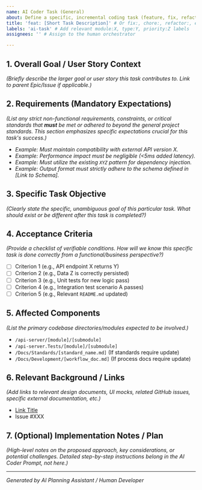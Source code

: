 ```yaml
---
name: AI Coder Task (General)
about: Define a specific, incremental coding task (feature, fix, refactor) suitable for delegation to an AI Coder agent.
title: 'feat: [Short Task Description]' # Or fix:, chore:, refactor:, etc.
labels: 'ai-task' # Add relevant module:X, type:Y, priority:Z labels
assignees: '' # Assign to the human orchestrator

---
```


## 1. Overall Goal / User Story Context

*(Briefly describe the larger goal or user story this task contributes to. Link to parent Epic/Issue if applicable.)*

## 2. Requirements (Mandatory Expectations)

*(List any strict non-functional requirements, constraints, or critical standards that **must** be met or adhered to beyond the general project standards. This section emphasizes specific expectations crucial for this task's success.)*

- *Example: Must maintain compatibility with external API version X.*
- *Example: Performance impact must be negligible (<5ms added latency).*
- *Example: Must utilize the existing `XYZ` pattern for dependency injection.*
- *Example: Output format must strictly adhere to the schema defined in [Link to Schema].*

## 3. Specific Task Objective

*(Clearly state the specific, unambiguous goal of *this* particular task. What should exist or be different after this task is completed?)*

## 4. Acceptance Criteria

*(Provide a checklist of verifiable conditions. How will we know this specific task is done correctly from a functional/business perspective?)*

- [ ] Criterion 1 (e.g., API endpoint X returns Y)
- [ ] Criterion 2 (e.g., Data Z is correctly persisted)
- [ ] Criterion 3 (e.g., Unit tests for new logic pass)
- [ ] Criterion 4 (e.g., Integration test scenario A passes)
- [ ] Criterion 5 (e.g., Relevant `README.md` updated)

## 5. Affected Components

*(List the primary codebase directories/modules expected to be involved.)*

- `/api-server/[module]/[submodule]`
- `/api-server.Tests/[module]/[submodule]`
- `/Docs/Standards/[standard_name.md]` (If standards require update)
- `/Docs/Development/[workflow_doc.md]` (If process docs require update)

## 6. Relevant Background / Links

*(Add links to relevant design documents, UI mocks, related GitHub issues, specific external documentation, etc.)*

- [Link Title](URL)
- Issue #XXX

## 7. (Optional) Implementation Notes / Plan

*(High-level notes on the proposed approach, key considerations, or potential challenges. Detailed step-by-step instructions belong in the AI Coder Prompt, not here.)*

---
*Generated by AI Planning Assistant / Human Developer*